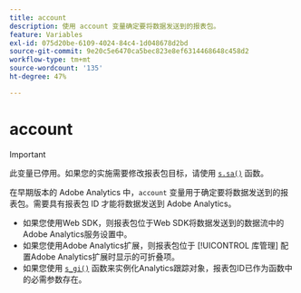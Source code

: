 ```yaml
---
title: account
description: 使用 account 变量确定要将数据发送到的报表包。
feature: Variables
exl-id: 075d20be-6109-4024-84c4-1d048678d2bd
source-git-commit: 9e20c5e6470ca5bec823e8ef6314468648c458d2
workflow-type: tm+mt
source-wordcount: '135'
ht-degree: 47%

---
```


# account

>[!IMPORTANT]
>
>此变量已停用。如果您的实施需要修改报表包目标，请使用 [`s.sa()`](../functions/sa-method.md) 函数。

在早期版本的 Adobe Analytics 中，`account` 变量用于确定要将数据发送到的报表包。需要具有报表包 ID 才能将数据发送到 Adobe Analytics。

* 如果您使用Web SDK，则报表包位于Web SDK将数据发送到的数据流中的Adobe Analytics服务设置中。
* 如果您使用Adobe Analytics扩展，则报表包位于 [!UICONTROL 库管理] 配置Adobe Analytics扩展时显示的可折叠项。
* 如果您使用 [`s_gi()`](../functions/s-gi.md) 函数来实例化Analytics跟踪对象，报表包ID已作为函数中的必需参数存在。
